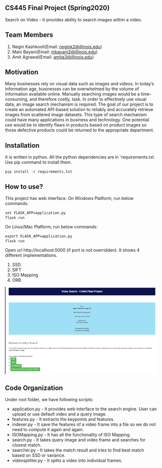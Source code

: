 
## CS445 Final Project (Spring2020)
Search on Video - It provides ability to search images within a video.

## Team Members
1. Negin Kashkooli(Email: negink2@illinois.edu)
2. Mani Bayani(Email: mbayani2@illinois.edu)
3. Amit Agrawal(Email: amita3@illinois.edu)

## Motivation
Many businesses rely on visual data such as images and videos. In today’s information age, businesses
can be overwhelmed by the volume of information available online. Manually searching images
would be a time-consuming, and therefore costly, task. In order to effectively use visual data, an
image search mechanism is required. The goal of our project is to create an automated API-based
solution to reliably and accurately retrieve images from scattered image datasets. This type of search
mechanism could have many applications in business and technology. One potential use would be
to identify flaws in products based on product images so those defective products could be returned
to the appropriate department.

## Installation
It is written in python. All the python dependencies are in 'requirements.txt. Use pip command to install them.
```
pip install -r requirements.txt
```

## How to use?
This project has web interface. 
On Windows Platform, run below commands:
```
set FLASK_APP=application.py
flask run
```
On Linux/Mac Platform, run below commands:
```
export FLASK_APP=application.py
flask run
```
Open url http://localhost:5000 (if port is not overridden). It shows 4 different implementations.
1. SSD
2. SIFT
3. ISO Mapping
4. ORB

![Welcome Page](project-welcome%20page.png)

## Code Organization
Under root folder, we have following scripts:
- application.py - It provides web interface to the search engine. User can upload or use default video and a query image. 
- features.py - It extracts the keypoints and features.
- indexer.py - It save the features of a video frame into a file so we do not need to compute it again and again.
- ISOMapping.py - It has all the functionality of ISO Mapping.
- search.py - It takes query image and video frame and searches for closest match.
- searcher.py - It takes the match result and tries to find best match based on SSD or variance.
- videosplitter.py - It splits a video into individual frames.

